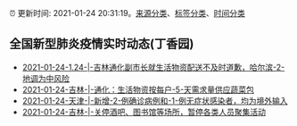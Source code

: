 :alarm_clock: 更新时间: 2021-01-24 20:31:19。[来源分类](../README.md)、[标签分类](../TAGS.md)、[时间分类](../TIMELINE.md)

## 全国新型肺炎疫情实时动态(丁香园)




- [2021-01-24-1.24-|-吉林通化副市长就生活物资配送不及时道歉，哈尔滨-2-地调为中风险]() 
- [2021-01-24-吉林-|-通化：生活物资按每户-5-天需求量供应蔬菜包](http://app.cctv.com/special/cportal/detail/arti/index.html?id=ArtiQc5RSBQOEaEk2YtNAH5L210124&isfromapp=1) 
- [2021-01-24-天津-|-新增-2-例确诊病例和-1-例无症状感染者，均为境外输入](http://app.cctv.com/special/cportal/detail/arti/index.html?id=Artiv5LZDPamwV9nA5Fa5jEh210124&isfromapp=1) 
- [2021-01-24-吉林-|-关停酒吧、图书馆等场所，暂停各类人员聚集活动](http://app.cctv.com/special/cportal/detail/arti/index.html?id=ArtiuRaDA4SregOYKhFwu4f7210124&isfromapp=1) 
